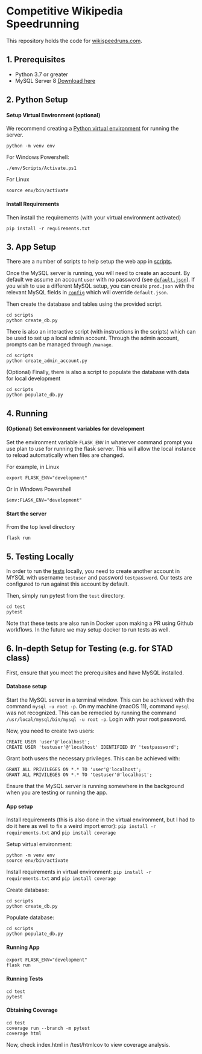 # Competitive Wikipedia Speedrunning

This repository holds the code for [wikispeedruns.com](https://wikispeedruns.com).

## 1. Prerequisites

- Python 3.7 or greater
- MySQL Server 8 [Download here](https://dev.mysql.com/downloads/)

## 2. Python Setup

#### Setup Virtual Environment (optional)
We recommend creating a [Python virtual environment](https://docs.python.org/3/tutorial/venv.html)
for running the server.
```
python -m venv env
```

For Windows Powershell:
```
./env/Scripts/Activate.ps1
```

For Linux
```
source env/bin/activate
```

#### Install Requirements
Then install the requirements (with your virtual environment activated)
```
pip install -r requirements.txt
```

## 3. App Setup
There are a number of scripts to help setup the web app in [scripts](scripts).

Once the MySQL server is running, you will need to create an account. By
default we assume an account `user` with no password (see
[`default.json`](config/default.json)). If you wish to use a different MySQL
setup, you can create `prod.json` with the relevant MySQL fields in
[`config`](config) which will override `default.json`.

Then create the database and tables using the provided script.
```
cd scripts
python create_db.py
```

There is also an interactive script (with instructions in the scripts) which
can be used to set up a local admin account. Through the admin account, 
prompts can be managed through `/manage`.
```
cd scripts
python create_admin_account.py
```

(Optional) Finally, there is also a script to populate the database with data
for local development
```
cd scripts
python populate_db.py
```
## 4. Running

#### (Optional) Set environment variables for development
Set the environment variable `FLASK_ENV` in whaterver command prompt you use plan to use
for running the flask server. This will allow the local instance to reload automatically
when files are changed.

For example, in Linux
```
export FLASK_ENV="development"
```

Or in Windows Powershell
```
$env:FLASK_ENV="development"
```

#### Start the server
From the top level directory
```
flask run
```

## 5. Testing Locally

In order to run the [tests](test) locally, you need to create another account in MYSQL
with username `testuser` and password `testpassword`. Our tests are configured to run
against this account by default.

Then, simply run pytest from the `test` directory.
```
cd test
pytest
```

Note that these tests are also run in Docker upon making a PR using Github workflows.
In the future we may setup docker to run tests as well.


## 6. In-depth Setup for Testing (e.g. for STAD class)
First, ensure that you meet the prerequisites and have MySQL installed.

#### Database setup
Start the MySQL server in a terminal window. This can be achieved with the command
`mysql -u root -p`. On my machine (macOS 11), command `mysql` was not recognized. 
This can be remedied by running the command `/usr/local/mysql/bin/mysql -u root -p`.
Login with your root password.

Now, you need to create two users:
```
CREATE USER 'user'@'localhost';
CREATE USER 'testuser'@'localhost' IDENTIFIED BY 'testpassword';
```

Grant both users the necessary privileges. This can be achieved with:
```
GRANT ALL PRIVILEGES ON *.* TO 'user'@'localhost';
GRANT ALL PRIVILEGES ON *.* TO 'testuser'@'localhost';
```

Ensure that the MySQL server is running somewhere in the background when you are 
testing or running the app.

#### App setup
Install requirements (this is also done in the virtual environment, but I had to 
do it here as well to fix a weird import error):
`pip install -r requirements.txt` and 
`pip install coverage`

Setup virtual environment:
```
python -m venv env
source env/bin/activate
```

Install requirements in virtual environment:
`pip install -r requirements.txt` and `pip install coverage`

Create database:
```
cd scripts
python create_db.py
```

Populate database:
```
cd scripts
python populate_db.py
```

#### Running App
```
export FLASK_ENV="development"
flask run
```

#### Running Tests
```
cd test
pytest
```

#### Obtaining Coverage
```
cd test
coverage run --branch -m pytest
coverage html
```
Now, check index.html in /test/htmlcov to view coverage analysis.





